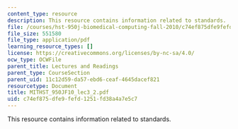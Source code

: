 ```yaml
---
content_type: resource
description: This resource contains information related to standards.
file: /courses/hst-950j-biomedical-computing-fall-2010/c74ef875dfe9fefd1251fd38a4a7e5c7_MITHST_950JF10_lec3_2.pdf
file_size: 551580
file_type: application/pdf
learning_resource_types: []
license: https://creativecommons.org/licenses/by-nc-sa/4.0/
ocw_type: OCWFile
parent_title: Lectures and Readings
parent_type: CourseSection
parent_uid: 11c12d59-da57-ebd6-ceaf-4645dacef821
resourcetype: Document
title: MITHST_950JF10_lec3_2.pdf
uid: c74ef875-dfe9-fefd-1251-fd38a4a7e5c7
---
```

This resource contains information related to standards.